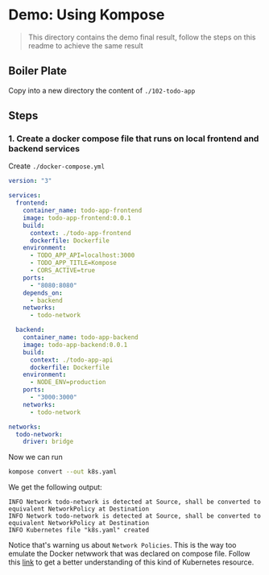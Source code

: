 # Demo: Using Kompose

> This directory contains the demo final result, follow the steps on this readme to achieve the same result

## Boiler Plate

Copy into a new directory the content of `./102-todo-app`

## Steps

### 1. Create a docker compose file that runs on local frontend and backend services

Create `./docker-compose.yml`

```yml
version: "3"

services:
  frontend:
    container_name: todo-app-frontend
    image: todo-app-frontend:0.0.1
    build:
      context: ./todo-app-frontend
      dockerfile: Dockerfile
    environment:
      - TODO_APP_API=localhost:3000
      - TODO_APP_TITLE=Kompose
      - CORS_ACTIVE=true
    ports:
      - "8080:8080"
    depends_on:
      - backend
    networks:
      - todo-network

  backend:
    container_name: todo-app-backend
    image: todo-app-backend:0.0.1
    build:
      context: ./todo-app-api
      dockerfile: Dockerfile
    environment:
      - NODE_ENV=production
    ports:
      - "3000:3000"
    networks:
      - todo-network

networks:
  todo-network:
    driver: bridge
```

Now we can run

```bash
kompose convert --out k8s.yaml
```

We get the following output:

```
INFO Network todo-network is detected at Source, shall be converted to equivalent NetworkPolicy at Destination
INFO Network todo-network is detected at Source, shall be converted to equivalent NetworkPolicy at Destination
INFO Kubernetes file "k8s.yaml" created
```

Notice that's warning us about `Network Policies`. This is the way too emulate the Docker netwwork that was declared on compose file. Follow this [link](https://kubernetes.io/docs/concepts/services-networking/network-policies/) to get a better understanding of this kind of Kubernetes resource.
